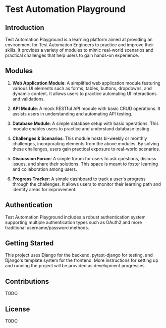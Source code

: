 # Test Automation Playground

## Introduction

Test Automation Playground is a learning platform aimed at providing an environment for Test Automation Engineers to practice and improve their skills. It provides a variety of modules to mimic real-world scenarios and practical challenges that help users to gain hands-on experience.

## Modules

1. **Web Application Module**: A simplified web application module featuring various UI elements such as forms, tables, buttons, dropdowns, and dynamic content. It allows users to practice automating UI interactions and validations.

2. **API Module**: A mock RESTful API module with basic CRUD operations. It assists users in understanding and automating API testing.

3. **Database Module**: A simple database setup with basic operations. This module enables users to practice and understand database testing.

4. **Challenges & Scenarios**: This module hosts bi-weekly or monthly challenges, incorporating elements from the above modules. By solving these challenges, users gain practical exposure to real-world scenarios.

5. **Discussion Forum**: A simple forum for users to ask questions, discuss issues, and share their solutions. This space is meant to foster learning and collaboration among users.

6. **Progress Tracker**: A simple dashboard to track a user's progress through the challenges. It allows users to monitor their learning path and identify areas for improvement.

## Authentication

Test Automation Playground includes a robust authentication system supporting multiple authentication types such as OAuth2 and more traditional username/password methods.

## Getting Started

This project uses Django for the backend, pytest-django for testing, and Django's template system for the frontend. More instructions for setting up and running the project will be provided as development progresses.

## Contributions

TODO
## License

TODO
